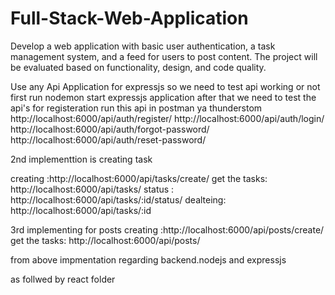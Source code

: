 # Full-Stack-Web-Application
Develop a web application with basic user authentication, a task management system, and a feed for users to post content. The project will be evaluated based on functionality, design, and code quality.

Use any Api Application for expressjs so we need to test api working or not 
first run nodemon start expressjs application after that we need to test the api's
for registeration run this api in postman ya thunderstom 
http://localhost:6000/api/auth/register/
http://localhost:6000/api/auth/login/
http://localhost:6000/api/auth/forgot-password/
http://localhost:6000/api/auth/reset-password/

2nd implementtion is creating task

creating :http://localhost:6000/api/tasks/create/
get the tasks: http://localhost:6000/api/tasks/
status : http://localhost:6000/api/tasks/:id/status/
dealteing: http://localhost:6000/api/tasks/:id


3rd implementing for posts
creating :http://localhost:6000/api/posts/create/
get the tasks: http://localhost:6000/api/posts/


from above impmentation regarding backend.nodejs and expressjs

as follwed by react folder


